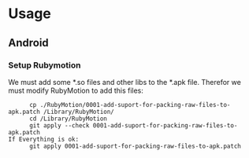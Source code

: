
# Usage
## Android
### Setup Rubymotion

We must add some *.so files and other libs to the *.apk file. Therefor we must modify RubyMotion to add this files:

```
      cp ./RubyMotion/0001-add-suport-for-packing-raw-files-to-apk.patch /Library/RubyMotion/
      cd /Library/RubyMotion
      git apply --check 0001-add-suport-for-packing-raw-files-to-apk.patch
If Everything is ok:
      git apply 0001-add-suport-for-packing-raw-files-to-apk.patch
```
